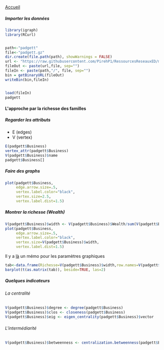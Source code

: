 [Accueil](https://github.com/PirehP1/RessourcesReseauxED/blob/master/README.md)

##### Importer les données 
```R
library(igraph)
library(RCurl)


path<-"padgett"
file<-"padgett.gz"
dir.create(file.path(path), showWarnings = FALSE)
url <- "https://raw.githubusercontent.com/PirehP1/RessourcesReseauxED/master/data/"
fileOut <- paste(url,file, sep="")
fileIn <- paste(path,"/", file, sep="")
bin = getBinaryURL(fileOut) 
writeBin(bin,fileIn)  


load(fileIn)
padgett
```

#### L'approche par la richesse des familles 
##### Regarder les attributs
* E (edges)
* V (vertex)
```R
E(padgett$Business)
vertex_attr(padgett$Business)
V(padgett$Business)$name
padgett$Business[]
```

##### Faire des graphs 
```R 
plot(padgett$Business, 
     edge.arrow.size=.5, 
     vertex.label.color="black", 
     vertex.size=2.5, 
     vertex.label.dist=1.5)
```

#####  Montrer la richesse (Wealth)

```R 
V(padgett$Business)$width <- V(padgett$Business)$Wealth/sum(V(padgett$Business)$Wealth) * 100
plot(padgett$Business, 
     edge.arrow.size=.5, 
     vertex.label.color="black", 
     vertex.size=V(padgett$Business)$width, 
     vertex.label.dist=1.5)
```
Il y a [là](https://github.com/PirehP1/RessourcesReseauxED/blob/master/script/memoplot.md) un mémo pour les paramètres graphiques


```R 
tab<-data.frame(Richesse=V(padgett$Business)$width,row.names=V(padgett$Business)$name)
barplot(t(as.matrix(tab)), beside=TRUE, las=2)
```

##### Quelques indicateurs 

###### La centralité 

```R
V(padgett$Business)$degree <- degree(padgett$Business)
V(padgett$Business)$clos <- closeness(padgett$Business)
V(padgett$Business)$eig <- eigen_centrality(padgett$Business)$vector

```
###### L'intermédiarité 
```R 
V(padgett$Business)$betweenness <- centralization.betweenness(padgett$Business)$res
```
